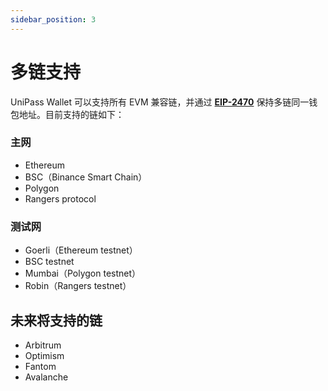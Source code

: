 ```yaml
---
sidebar_position: 3
---
```


# 多链支持

UniPass Wallet 可以支持所有 EVM 兼容链，并通过 [**EIP-2470**](https://eips.ethereum.org/EIPS/eip-2470) 保持多链同一钱包地址。目前支持的链如下：

### 主网

- Ethereum
- BSC（Binance Smart Chain）
- Polygon
- Rangers protocol

### 测试网

- Goerli（Ethereum testnet）
- BSC testnet
- Mumbai（Polygon testnet）
- Robin（Rangers testnet）

## 未来将支持的链

- Arbitrum
- Optimism
- Fantom
- Avalanche